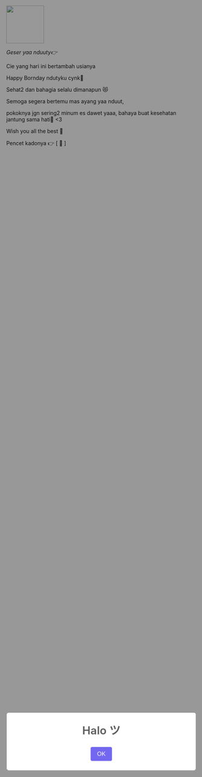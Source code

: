 <html class="swal2-shown swal2-height-auto"><head><meta charset="UTF-8"><meta content="width=device-width, initial-scale=1, user-scalable=1, minimum-scale=1, maximum-scale=5" name="viewport"><meta content="IE=edge" http-equiv="X-UA-Compatible"><link rel="preconnect" href="https://fonts.googleapis.com"><link rel="preconnect" href="https://fonts.gstatic.com" crossorigin=""><link href="https://fonts.googleapis.com/css2?family=Quicksand&amp;display=swap" rel="stylesheet">
<script src="https://cdn.jsdelivr.net/npm/sweetalert2@11.0.19/dist/sweetalert2.all.min.js"></script><style>.swal2-popup.swal2-toast{box-sizing:border-box;grid-column:1/4!important;grid-row:1/4!important;grid-template-columns:1fr 99fr 1fr;padding:1em;overflow-y:hidden;background:#fff;box-shadow:0 0 .625em #d9d9d9;pointer-events:all}.swal2-popup.swal2-toast>*{grid-column:2}.swal2-popup.swal2-toast .swal2-title{margin:1em;padding:0;font-size:1em;text-align:initial}.swal2-popup.swal2-toast .swal2-loading{justify-content:center}.swal2-popup.swal2-toast .swal2-input{height:2em;margin:.5em;font-size:1em}.swal2-popup.swal2-toast .swal2-validation-message{font-size:1em}.swal2-popup.swal2-toast .swal2-footer{margin:.5em 0 0;padding:.5em 0 0;font-size:.8em}.swal2-popup.swal2-toast .swal2-close{grid-column:3/3;grid-row:1/99;align-self:center;width:.8em;height:.8em;margin:0;font-size:2em}.swal2-popup.swal2-toast .swal2-html-container{margin:1em;padding:0;font-size:1em;text-align:initial}.swal2-popup.swal2-toast .swal2-html-container:empty{padding:0}.swal2-popup.swal2-toast .swal2-loader{grid-column:1;grid-row:1/99;align-self:center;width:2em;height:2em;margin:.25em}.swal2-popup.swal2-toast .swal2-icon{grid-column:1;grid-row:1/99;align-self:center;width:2em;min-width:2em;height:2em;margin:0 .5em 0 0}.swal2-popup.swal2-toast .swal2-icon .swal2-icon-content{display:flex;align-items:center;font-size:1.8em;font-weight:700}.swal2-popup.swal2-toast .swal2-icon.swal2-success .swal2-success-ring{width:2em;height:2em}.swal2-popup.swal2-toast .swal2-icon.swal2-error [class^=swal2-x-mark-line]{top:.875em;width:1.375em}.swal2-popup.swal2-toast .swal2-icon.swal2-error [class^=swal2-x-mark-line][class$=left]{left:.3125em}.swal2-popup.swal2-toast .swal2-icon.swal2-error [class^=swal2-x-mark-line][class$=right]{right:.3125em}.swal2-popup.swal2-toast .swal2-actions{justify-content:flex-start;height:auto;margin:0;margin-top:.3125em;padding:0}.swal2-popup.swal2-toast .swal2-styled{margin:.25em .5em;padding:.4em .6em;font-size:1em}.swal2-popup.swal2-toast .swal2-styled:focus{box-shadow:0 0 0 1px #fff,0 0 0 3px rgba(100,150,200,.5)}.swal2-popup.swal2-toast .swal2-success{border-color:#a5dc86}.swal2-popup.swal2-toast .swal2-success [class^=swal2-success-circular-line]{position:absolute;width:1.6em;height:3em;transform:rotate(45deg);border-radius:50%}.swal2-popup.swal2-toast .swal2-success [class^=swal2-success-circular-line][class$=left]{top:-.8em;left:-.5em;transform:rotate(-45deg);transform-origin:2em 2em;border-radius:4em 0 0 4em}.swal2-popup.swal2-toast .swal2-success [class^=swal2-success-circular-line][class$=right]{top:-.25em;left:.9375em;transform-origin:0 1.5em;border-radius:0 4em 4em 0}.swal2-popup.swal2-toast .swal2-success .swal2-success-ring{width:2em;height:2em}.swal2-popup.swal2-toast .swal2-success .swal2-success-fix{top:0;left:.4375em;width:.4375em;height:2.6875em}.swal2-popup.swal2-toast .swal2-success [class^=swal2-success-line]{height:.3125em}.swal2-popup.swal2-toast .swal2-success [class^=swal2-success-line][class$=tip]{top:1.125em;left:.1875em;width:.75em}.swal2-popup.swal2-toast .swal2-success [class^=swal2-success-line][class$=long]{top:.9375em;right:.1875em;width:1.375em}.swal2-popup.swal2-toast .swal2-success.swal2-icon-show .swal2-success-line-tip{-webkit-animation:swal2-toast-animate-success-line-tip .75s;animation:swal2-toast-animate-success-line-tip .75s}.swal2-popup.swal2-toast .swal2-success.swal2-icon-show .swal2-success-line-long{-webkit-animation:swal2-toast-animate-success-line-long .75s;animation:swal2-toast-animate-success-line-long .75s}.swal2-popup.swal2-toast.swal2-show{-webkit-animation:swal2-toast-show .5s;animation:swal2-toast-show .5s}.swal2-popup.swal2-toast.swal2-hide{-webkit-animation:swal2-toast-hide .1s forwards;animation:swal2-toast-hide .1s forwards}.swal2-container{display:grid;position:fixed;z-index:1060;top:0;right:0;bottom:0;left:0;box-sizing:border-box;grid-template-areas:"top-start     top            top-end" "center-start  center         center-end" "bottom-start  bottom-center  bottom-end" "gap gap gap";grid-template-rows:auto auto auto .625em;height:100%;padding:.625em .625em 0;overflow-x:hidden;transition:background-color .1s;-webkit-overflow-scrolling:touch}.swal2-container::after{content:"";grid-column:1/4;grid-row:4;height:.625em}.swal2-container.swal2-backdrop-show,.swal2-container.swal2-noanimation{background:rgba(0,0,0,.4)}.swal2-container.swal2-backdrop-hide{background:0 0!important}.swal2-container.swal2-bottom-start,.swal2-container.swal2-center-start,.swal2-container.swal2-top-start{grid-template-columns:minmax(0,1fr) auto auto}.swal2-container.swal2-bottom,.swal2-container.swal2-center,.swal2-container.swal2-top{grid-template-columns:auto minmax(0,1fr) auto}.swal2-container.swal2-bottom-end,.swal2-container.swal2-center-end,.swal2-container.swal2-top-end{grid-template-columns:auto auto minmax(0,1fr)}.swal2-container.swal2-top-start>.swal2-popup{align-self:start}.swal2-container.swal2-top>.swal2-popup{grid-column:2;align-self:start;justify-self:center}.swal2-container.swal2-top-end>.swal2-popup,.swal2-container.swal2-top-right>.swal2-popup{grid-column:3;align-self:start;justify-self:end}.swal2-container.swal2-center-left>.swal2-popup,.swal2-container.swal2-center-start>.swal2-popup{grid-row:2;align-self:center}.swal2-container.swal2-center>.swal2-popup{grid-column:2;grid-row:2;align-self:center;justify-self:center}.swal2-container.swal2-center-end>.swal2-popup,.swal2-container.swal2-center-right>.swal2-popup{grid-column:3;grid-row:2;align-self:center;justify-self:end}.swal2-container.swal2-bottom-left>.swal2-popup,.swal2-container.swal2-bottom-start>.swal2-popup{grid-column:1;grid-row:3;align-self:end}.swal2-container.swal2-bottom>.swal2-popup{grid-column:2;grid-row:3;justify-self:center;align-self:end}.swal2-container.swal2-bottom-end>.swal2-popup,.swal2-container.swal2-bottom-right>.swal2-popup{grid-column:3;grid-row:3;align-self:end;justify-self:end}.swal2-container.swal2-grow-fullscreen>.swal2-popup,.swal2-container.swal2-grow-row>.swal2-popup{grid-column:1/4;width:100%}.swal2-container.swal2-grow-column>.swal2-popup,.swal2-container.swal2-grow-fullscreen>.swal2-popup{grid-row:1/4;align-self:stretch}.swal2-container.swal2-no-transition{transition:none!important}.swal2-popup{display:none;position:relative;box-sizing:border-box;width:32em;max-width:100%;padding:0 0 1.25em;border:none;border-radius:5px;background:#fff;font-family:inherit;font-size:1rem}.swal2-popup:focus{outline:0}.swal2-popup.swal2-loading{overflow-y:hidden}.swal2-title{position:relative;max-width:100%;margin:0;padding:.8em 1em 0;color:#595959;font-size:1.875em;font-weight:600;text-align:center;text-transform:none;word-wrap:break-word}.swal2-actions{display:flex;z-index:1;box-sizing:border-box;flex-wrap:wrap;align-items:center;justify-content:center;width:100%;margin:1.25em auto 0;padding:0}.swal2-actions:not(.swal2-loading) .swal2-styled[disabled]{opacity:.4}.swal2-actions:not(.swal2-loading) .swal2-styled:hover{background-image:linear-gradient(rgba(0,0,0,.1),rgba(0,0,0,.1))}.swal2-actions:not(.swal2-loading) .swal2-styled:active{background-image:linear-gradient(rgba(0,0,0,.2),rgba(0,0,0,.2))}.swal2-loader{display:none;align-items:center;justify-content:center;width:2.2em;height:2.2em;margin:0 1.875em;-webkit-animation:swal2-rotate-loading 1.5s linear 0s infinite normal;animation:swal2-rotate-loading 1.5s linear 0s infinite normal;border-width:.25em;border-style:solid;border-radius:100%;border-color:#2778c4 transparent #2778c4 transparent}.swal2-styled{margin:.3125em;padding:.625em 1.1em;transition:box-shadow .1s;box-shadow:0 0 0 3px transparent;font-weight:500}.swal2-styled:not([disabled]){cursor:pointer}.swal2-styled.swal2-confirm{border:0;border-radius:.25em;background:initial;background-color:#7367f0;color:#fff;font-size:1em}.swal2-styled.swal2-confirm:focus{box-shadow:0 0 0 3px rgba(115,103,240,.5)}.swal2-styled.swal2-deny{border:0;border-radius:.25em;background:initial;background-color:#ea5455;color:#fff;font-size:1em}.swal2-styled.swal2-deny:focus{box-shadow:0 0 0 3px rgba(234,84,85,.5)}.swal2-styled.swal2-cancel{border:0;border-radius:.25em;background:initial;background-color:#6e7d88;color:#fff;font-size:1em}.swal2-styled.swal2-cancel:focus{box-shadow:0 0 0 3px rgba(110,125,136,.5)}.swal2-styled.swal2-default-outline:focus{box-shadow:0 0 0 3px rgba(100,150,200,.5)}.swal2-styled:focus{outline:0}.swal2-styled::-moz-focus-inner{border:0}.swal2-footer{justify-content:center;margin:1em 0 0;padding:1em 1em 0;border-top:1px solid #eee;color:#545454;font-size:1em}.swal2-timer-progress-bar-container{position:absolute;right:0;bottom:0;left:0;grid-column:auto!important;height:.25em;overflow:hidden;border-bottom-right-radius:5px;border-bottom-left-radius:5px}.swal2-timer-progress-bar{width:100%;height:.25em;background:rgba(0,0,0,.2)}.swal2-image{max-width:100%;margin:2em auto 1em}.swal2-close{z-index:2;align-items:center;justify-content:center;width:1.2em;height:1.2em;margin-top:0;margin-right:0;margin-bottom:-1.2em;padding:0;overflow:hidden;transition:color .1s,box-shadow .1s;border:none;border-radius:5px;background:0 0;color:#ccc;font-family:serif;font-family:monospace;font-size:2.5em;cursor:pointer;justify-self:end}.swal2-close:hover{transform:none;background:0 0;color:#f27474}.swal2-close:focus{outline:0;box-shadow:inset 0 0 0 3px rgba(100,150,200,.5)}.swal2-close::-moz-focus-inner{border:0}.swal2-html-container{z-index:1;justify-content:center;margin:0;padding:1em 1.6em .3em;color:#545454;font-size:1.125em;font-weight:400;line-height:normal;text-align:center;word-wrap:break-word;word-break:break-word}.swal2-checkbox,.swal2-file,.swal2-input,.swal2-radio,.swal2-select,.swal2-textarea{margin:1em 2em 0}.swal2-file,.swal2-input,.swal2-textarea{box-sizing:border-box;width:auto;transition:border-color .1s,box-shadow .1s;border:1px solid #d9d9d9;border-radius:.1875em;background:inherit;box-shadow:inset 0 1px 1px rgba(0,0,0,.06),0 0 0 3px transparent;color:inherit;font-size:1.125em}.swal2-file.swal2-inputerror,.swal2-input.swal2-inputerror,.swal2-textarea.swal2-inputerror{border-color:#f27474!important;box-shadow:0 0 2px #f27474!important}.swal2-file:focus,.swal2-input:focus,.swal2-textarea:focus{border:1px solid #b4dbed;outline:0;box-shadow:inset 0 1px 1px rgba(0,0,0,.06),0 0 0 3px rgba(100,150,200,.5)}.swal2-file::-moz-placeholder,.swal2-input::-moz-placeholder,.swal2-textarea::-moz-placeholder{color:#ccc}.swal2-file:-ms-input-placeholder,.swal2-input:-ms-input-placeholder,.swal2-textarea:-ms-input-placeholder{color:#ccc}.swal2-file::placeholder,.swal2-input::placeholder,.swal2-textarea::placeholder{color:#ccc}.swal2-range{margin:1em 2em 0;background:#fff}.swal2-range input{width:80%}.swal2-range output{width:20%;color:inherit;font-weight:600;text-align:center}.swal2-range input,.swal2-range output{height:2.625em;padding:0;font-size:1.125em;line-height:2.625em}.swal2-input{height:2.625em;padding:0 .75em}.swal2-input[type=number]{max-width:10em}.swal2-file{width:75%;margin-right:auto;margin-left:auto;background:inherit;font-size:1.125em}.swal2-textarea{height:6.75em;padding:.75em}.swal2-select{min-width:50%;max-width:100%;padding:.375em .625em;background:inherit;color:inherit;font-size:1.125em}.swal2-checkbox,.swal2-radio{align-items:center;justify-content:center;background:#fff;color:inherit}.swal2-checkbox label,.swal2-radio label{margin:0 .6em;font-size:1.125em}.swal2-checkbox input,.swal2-radio input{flex-shrink:0;margin:0 .4em}.swal2-input-label{display:flex;justify-content:center;margin:1em auto 0}.swal2-validation-message{align-items:center;justify-content:center;margin:1em 0 0;padding:.625em;overflow:hidden;background:#f0f0f0;color:#666;font-size:1em;font-weight:300}.swal2-validation-message::before{content:"!";display:inline-block;width:1.5em;min-width:1.5em;height:1.5em;margin:0 .625em;border-radius:50%;background-color:#f27474;color:#fff;font-weight:600;line-height:1.5em;text-align:center}.swal2-icon{position:relative;box-sizing:content-box;justify-content:center;width:5em;height:5em;margin:2.5em auto .6em;border:.25em solid transparent;border-radius:50%;border-color:#000;font-family:inherit;line-height:5em;cursor:default;-webkit-user-select:none;-moz-user-select:none;-ms-user-select:none;user-select:none}.swal2-icon .swal2-icon-content{display:flex;align-items:center;font-size:3.75em}.swal2-icon.swal2-error{border-color:#f27474;color:#f27474}.swal2-icon.swal2-error .swal2-x-mark{position:relative;flex-grow:1}.swal2-icon.swal2-error [class^=swal2-x-mark-line]{display:block;position:absolute;top:2.3125em;width:2.9375em;height:.3125em;border-radius:.125em;background-color:#f27474}.swal2-icon.swal2-error [class^=swal2-x-mark-line][class$=left]{left:1.0625em;transform:rotate(45deg)}.swal2-icon.swal2-error [class^=swal2-x-mark-line][class$=right]{right:1em;transform:rotate(-45deg)}.swal2-icon.swal2-error.swal2-icon-show{-webkit-animation:swal2-animate-error-icon .5s;animation:swal2-animate-error-icon .5s}.swal2-icon.swal2-error.swal2-icon-show .swal2-x-mark{-webkit-animation:swal2-animate-error-x-mark .5s;animation:swal2-animate-error-x-mark .5s}.swal2-icon.swal2-warning{border-color:#facea8;color:#f8bb86}.swal2-icon.swal2-info{border-color:#9de0f6;color:#3fc3ee}.swal2-icon.swal2-question{border-color:#c9dae1;color:#87adbd}.swal2-icon.swal2-success{border-color:#a5dc86;color:#a5dc86}.swal2-icon.swal2-success [class^=swal2-success-circular-line]{position:absolute;width:3.75em;height:7.5em;transform:rotate(45deg);border-radius:50%}.swal2-icon.swal2-success [class^=swal2-success-circular-line][class$=left]{top:-.4375em;left:-2.0635em;transform:rotate(-45deg);transform-origin:3.75em 3.75em;border-radius:7.5em 0 0 7.5em}.swal2-icon.swal2-success [class^=swal2-success-circular-line][class$=right]{top:-.6875em;left:1.875em;transform:rotate(-45deg);transform-origin:0 3.75em;border-radius:0 7.5em 7.5em 0}.swal2-icon.swal2-success .swal2-success-ring{position:absolute;z-index:2;top:-.25em;left:-.25em;box-sizing:content-box;width:100%;height:100%;border:.25em solid rgba(165,220,134,.3);border-radius:50%}.swal2-icon.swal2-success .swal2-success-fix{position:absolute;z-index:1;top:.5em;left:1.625em;width:.4375em;height:5.625em;transform:rotate(-45deg)}.swal2-icon.swal2-success [class^=swal2-success-line]{display:block;position:absolute;z-index:2;height:.3125em;border-radius:.125em;background-color:#a5dc86}.swal2-icon.swal2-success [class^=swal2-success-line][class$=tip]{top:2.875em;left:.8125em;width:1.5625em;transform:rotate(45deg)}.swal2-icon.swal2-success [class^=swal2-success-line][class$=long]{top:2.375em;right:.5em;width:2.9375em;transform:rotate(-45deg)}.swal2-icon.swal2-success.swal2-icon-show .swal2-success-line-tip{-webkit-animation:swal2-animate-success-line-tip .75s;animation:swal2-animate-success-line-tip .75s}.swal2-icon.swal2-success.swal2-icon-show .swal2-success-line-long{-webkit-animation:swal2-animate-success-line-long .75s;animation:swal2-animate-success-line-long .75s}.swal2-icon.swal2-success.swal2-icon-show .swal2-success-circular-line-right{-webkit-animation:swal2-rotate-success-circular-line 4.25s ease-in;animation:swal2-rotate-success-circular-line 4.25s ease-in}.swal2-progress-steps{flex-wrap:wrap;align-items:center;max-width:100%;margin:1.25em auto;padding:0;background:inherit;font-weight:600}.swal2-progress-steps li{display:inline-block;position:relative}.swal2-progress-steps .swal2-progress-step{z-index:20;flex-shrink:0;width:2em;height:2em;border-radius:2em;background:#2778c4;color:#fff;line-height:2em;text-align:center}.swal2-progress-steps .swal2-progress-step.swal2-active-progress-step{background:#2778c4}.swal2-progress-steps .swal2-progress-step.swal2-active-progress-step~.swal2-progress-step{background:#add8e6;color:#fff}.swal2-progress-steps .swal2-progress-step.swal2-active-progress-step~.swal2-progress-step-line{background:#add8e6}.swal2-progress-steps .swal2-progress-step-line{z-index:10;flex-shrink:0;width:2.5em;height:.4em;margin:0 -1px;background:#2778c4}[class^=swal2]{-webkit-tap-highlight-color:transparent}.swal2-show{-webkit-animation:swal2-show .3s;animation:swal2-show .3s}.swal2-hide{-webkit-animation:swal2-hide .15s forwards;animation:swal2-hide .15s forwards}.swal2-noanimation{transition:none}.swal2-scrollbar-measure{position:absolute;top:-9999px;width:50px;height:50px;overflow:scroll}.swal2-rtl .swal2-close{margin-right:initial;margin-left:0}.swal2-rtl .swal2-timer-progress-bar{right:0;left:auto}@-webkit-keyframes swal2-toast-show{0%{transform:translateY(-.625em) rotateZ(2deg)}33%{transform:translateY(0) rotateZ(-2deg)}66%{transform:translateY(.3125em) rotateZ(2deg)}100%{transform:translateY(0) rotateZ(0)}}@keyframes swal2-toast-show{0%{transform:translateY(-.625em) rotateZ(2deg)}33%{transform:translateY(0) rotateZ(-2deg)}66%{transform:translateY(.3125em) rotateZ(2deg)}100%{transform:translateY(0) rotateZ(0)}}@-webkit-keyframes swal2-toast-hide{100%{transform:rotateZ(1deg);opacity:0}}@keyframes swal2-toast-hide{100%{transform:rotateZ(1deg);opacity:0}}@-webkit-keyframes swal2-toast-animate-success-line-tip{0%{top:.5625em;left:.0625em;width:0}54%{top:.125em;left:.125em;width:0}70%{top:.625em;left:-.25em;width:1.625em}84%{top:1.0625em;left:.75em;width:.5em}100%{top:1.125em;left:.1875em;width:.75em}}@keyframes swal2-toast-animate-success-line-tip{0%{top:.5625em;left:.0625em;width:0}54%{top:.125em;left:.125em;width:0}70%{top:.625em;left:-.25em;width:1.625em}84%{top:1.0625em;left:.75em;width:.5em}100%{top:1.125em;left:.1875em;width:.75em}}@-webkit-keyframes swal2-toast-animate-success-line-long{0%{top:1.625em;right:1.375em;width:0}65%{top:1.25em;right:.9375em;width:0}84%{top:.9375em;right:0;width:1.125em}100%{top:.9375em;right:.1875em;width:1.375em}}@keyframes swal2-toast-animate-success-line-long{0%{top:1.625em;right:1.375em;width:0}65%{top:1.25em;right:.9375em;width:0}84%{top:.9375em;right:0;width:1.125em}100%{top:.9375em;right:.1875em;width:1.375em}}@-webkit-keyframes swal2-show{0%{transform:scale(.7)}45%{transform:scale(1.05)}80%{transform:scale(.95)}100%{transform:scale(1)}}@keyframes swal2-show{0%{transform:scale(.7)}45%{transform:scale(1.05)}80%{transform:scale(.95)}100%{transform:scale(1)}}@-webkit-keyframes swal2-hide{0%{transform:scale(1);opacity:1}100%{transform:scale(.5);opacity:0}}@keyframes swal2-hide{0%{transform:scale(1);opacity:1}100%{transform:scale(.5);opacity:0}}@-webkit-keyframes swal2-animate-success-line-tip{0%{top:1.1875em;left:.0625em;width:0}54%{top:1.0625em;left:.125em;width:0}70%{top:2.1875em;left:-.375em;width:3.125em}84%{top:3em;left:1.3125em;width:1.0625em}100%{top:2.8125em;left:.8125em;width:1.5625em}}@keyframes swal2-animate-success-line-tip{0%{top:1.1875em;left:.0625em;width:0}54%{top:1.0625em;left:.125em;width:0}70%{top:2.1875em;left:-.375em;width:3.125em}84%{top:3em;left:1.3125em;width:1.0625em}100%{top:2.8125em;left:.8125em;width:1.5625em}}@-webkit-keyframes swal2-animate-success-line-long{0%{top:3.375em;right:2.875em;width:0}65%{top:3.375em;right:2.875em;width:0}84%{top:2.1875em;right:0;width:3.4375em}100%{top:2.375em;right:.5em;width:2.9375em}}@keyframes swal2-animate-success-line-long{0%{top:3.375em;right:2.875em;width:0}65%{top:3.375em;right:2.875em;width:0}84%{top:2.1875em;right:0;width:3.4375em}100%{top:2.375em;right:.5em;width:2.9375em}}@-webkit-keyframes swal2-rotate-success-circular-line{0%{transform:rotate(-45deg)}5%{transform:rotate(-45deg)}12%{transform:rotate(-405deg)}100%{transform:rotate(-405deg)}}@keyframes swal2-rotate-success-circular-line{0%{transform:rotate(-45deg)}5%{transform:rotate(-45deg)}12%{transform:rotate(-405deg)}100%{transform:rotate(-405deg)}}@-webkit-keyframes swal2-animate-error-x-mark{0%{margin-top:1.625em;transform:scale(.4);opacity:0}50%{margin-top:1.625em;transform:scale(.4);opacity:0}80%{margin-top:-.375em;transform:scale(1.15)}100%{margin-top:0;transform:scale(1);opacity:1}}@keyframes swal2-animate-error-x-mark{0%{margin-top:1.625em;transform:scale(.4);opacity:0}50%{margin-top:1.625em;transform:scale(.4);opacity:0}80%{margin-top:-.375em;transform:scale(1.15)}100%{margin-top:0;transform:scale(1);opacity:1}}@-webkit-keyframes swal2-animate-error-icon{0%{transform:rotateX(100deg);opacity:0}100%{transform:rotateX(0);opacity:1}}@keyframes swal2-animate-error-icon{0%{transform:rotateX(100deg);opacity:0}100%{transform:rotateX(0);opacity:1}}@-webkit-keyframes swal2-rotate-loading{0%{transform:rotate(0)}100%{transform:rotate(360deg)}}@keyframes swal2-rotate-loading{0%{transform:rotate(0)}100%{transform:rotate(360deg)}}body.swal2-shown:not(.swal2-no-backdrop):not(.swal2-toast-shown){overflow:hidden}body.swal2-height-auto{height:auto!important}body.swal2-no-backdrop .swal2-container{background-color:transparent!important;pointer-events:none}body.swal2-no-backdrop .swal2-container .swal2-popup{pointer-events:all}body.swal2-no-backdrop .swal2-container .swal2-modal{box-shadow:0 0 10px rgba(0,0,0,.4)}@media print{body.swal2-shown:not(.swal2-no-backdrop):not(.swal2-toast-shown){overflow-y:scroll!important}body.swal2-shown:not(.swal2-no-backdrop):not(.swal2-toast-shown)>[aria-hidden=true]{display:none}body.swal2-shown:not(.swal2-no-backdrop):not(.swal2-toast-shown) .swal2-container{position:static!important}}body.swal2-toast-shown .swal2-container{box-sizing:border-box;width:360px;max-width:100%;background-color:transparent;pointer-events:none}body.swal2-toast-shown .swal2-container.swal2-top{top:0;right:auto;bottom:auto;left:50%;transform:translateX(-50%)}body.swal2-toast-shown .swal2-container.swal2-top-end,body.swal2-toast-shown .swal2-container.swal2-top-right{top:0;right:0;bottom:auto;left:auto}body.swal2-toast-shown .swal2-container.swal2-top-left,body.swal2-toast-shown .swal2-container.swal2-top-start{top:0;right:auto;bottom:auto;left:0}body.swal2-toast-shown .swal2-container.swal2-center-left,body.swal2-toast-shown .swal2-container.swal2-center-start{top:50%;right:auto;bottom:auto;left:0;transform:translateY(-50%)}body.swal2-toast-shown .swal2-container.swal2-center{top:50%;right:auto;bottom:auto;left:50%;transform:translate(-50%,-50%)}body.swal2-toast-shown .swal2-container.swal2-center-end,body.swal2-toast-shown .swal2-container.swal2-center-right{top:50%;right:0;bottom:auto;left:auto;transform:translateY(-50%)}body.swal2-toast-shown .swal2-container.swal2-bottom-left,body.swal2-toast-shown .swal2-container.swal2-bottom-start{top:auto;right:auto;bottom:0;left:0}body.swal2-toast-shown .swal2-container.swal2-bottom{top:auto;right:auto;bottom:0;left:50%;transform:translateX(-50%)}body.swal2-toast-shown .swal2-container.swal2-bottom-end,body.swal2-toast-shown .swal2-container.swal2-bottom-right{top:auto;right:0;bottom:0;left:auto}</style><link href="https://buatkamu.likeadream.repl.co/style.css" rel="stylesheet" type="text/css"><script src="https://buatkamu.likeadream.repl.co/script.js"></script>

<!-- 
This code was made by Rayya R
Blog: https://sinkronin.com
Instagram: rayyarrr
TikTok: rayyarr_
Telegram: @rayyarr
-->
</head>

<body class="swal2-shown swal2-height-auto">
<style aria-hidden="true">
body{background-image:url("https://i.postimg.cc/T3BPK555/IMG-20211203-063234-104.jpg");background-repeat: no-repeat;animation:none;background-size: 100% 100%;}
@keyframes fanim {0% {background-size: 100% 100%;}25% {background-size: 105% 105%;} 50% {background-size: 107% 107%;} 75% {background-size: 105% 105%;} 100% {background-size: 100% 100%;}}
</style>

<div id="Content" aria-hidden="true">
<div class="foto"><div class="image">
<!-- Foto Atas --><img src="https://i.postimg.cc/VNtfvGX7/panda.gif" width="100px" height="100px"></div><p id="textnama"></p></div>

<div id="pergeseran">
<p><i>Geser yaa nduuty👉</i></p>
<p>Cie yang hari ini bertambah usianya</p>
<p>Happy Bornday ndutyku cynk🥳</p>
<p>Sehat2 dan bahagia selalu dimanapun 😻</p>
<p>Semoga segera bertemu mas ayang yaa nduut,</p>
<p>pokoknya jgn sering2 minum es dawet yaaa, bahaya buat kesehatan jantung sama hati🤣 &lt;3</p>
<p>Wish you all the best 🥳</p>
<p>Pencet kadonya 👉 <a id="tm" onclick="kejut();">[ 🎁 ]</a></p>
</div>
</div>

<script aria-hidden="true">
  //Audio Link MP3
  function play() {var audio = new Audio('https://hei.likeadream.repl.co/kopet.mp3');audio.play();audio.loop=true;audio.addEventListener('ended', function() {this.currentTime = 0;this.play();}, false);}         
  //Pembuka
  var a=0,textnm;textnm = 
  "Hai ndutyyy🐳 <3"

const swals = Swal.mixin({allowOutsideClick: false,});

async function kejut(){
await swals.fire({
  title: 'Happy Birthday',
  text: 'Jangan lupa PU-nya! :v',
  imageUrl: 'https://i.postimg.cc/5yVdrsCr/kado.gif',
  imageWidth: 400,
  imageHeight: 200,
  imageAlt: 'HBD',
});
await swals.fire('Kirim pesan ini ke no WhatsApp aku, oke?');
window.location = "https://api.whatsapp.com/send?phone=&text=Aku udah liat semuanya nih" + "%0A%0A" + "Makasii ya udah ngucapin!";}

async function pgakmau(){
await swals.fire('Yeh :v');}

async function start() {await swals.fire('Halo ツ');setTimeout(mulai, 900);play();}
start();
</script><div class="swal2-container swal2-center swal2-backdrop-show" style="overflow-y: auto;"><div aria-labelledby="swal2-title" aria-describedby="swal2-html-container" class="swal2-popup swal2-modal swal2-show" tabindex="-1" role="dialog" aria-live="assertive" aria-modal="true" style="display: grid;"><button type="button" class="swal2-close" aria-label="Close this dialog" style="display: none;">×</button><ul class="swal2-progress-steps" style="display: none;"></ul><div class="swal2-icon" style="display: none;"></div><img class="swal2-image" style="display: none;"><h2 class="swal2-title" id="swal2-title" style="display: block;">Halo ツ</h2><div class="swal2-html-container" id="swal2-html-container" style="display: none;"></div><input class="swal2-input" style="display: none;"><input type="file" class="swal2-file" style="display: none;"><div class="swal2-range" style="display: none;"><input type="range"><output></output></div><select class="swal2-select" style="display: none;"></select><div class="swal2-radio" style="display: none;"></div><label for="swal2-checkbox" class="swal2-checkbox" style="display: none;"><input type="checkbox"><span class="swal2-label"></span></label><textarea class="swal2-textarea" style="display: none;"></textarea><div class="swal2-validation-message" id="swal2-validation-message" style="display: none;"></div><div class="swal2-actions"><div class="swal2-loader"></div><button type="button" class="swal2-confirm swal2-styled" aria-label="" style="display: inline-block;">OK</button><button type="button" class="swal2-deny swal2-styled" aria-label="" style="display: none;">No</button><button type="button" class="swal2-cancel swal2-styled" aria-label="" style="display: none;">Cancel</button></div><div class="swal2-footer" style="display: none;"></div><div class="swal2-timer-progress-bar-container"><div class="swal2-timer-progress-bar" style="display: none;"></div></div></div></div>


</body></html>
